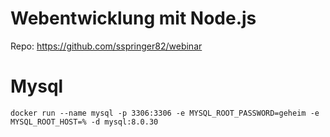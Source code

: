 # Webentwicklung mit Node.js

Repo: https://github.com/sspringer82/webinar

# Mysql

`docker run --name mysql -p 3306:3306 -e MYSQL_ROOT_PASSWORD=geheim -e MYSQL_ROOT_HOST=% -d mysql:8.0.30`
